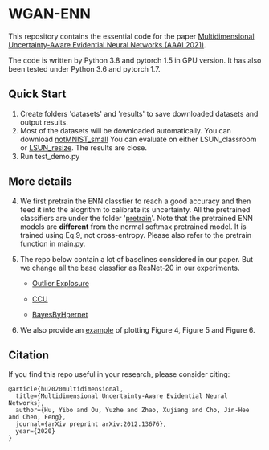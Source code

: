 # WGAN-ENN

This repository contains the essential code for the paper [Multidimensional Uncertainty-Aware Evidential Neural Networks (AAAI 2021)](https://arxiv.org/abs/2012.13676).

The code is written by Python 3.8 and pytorch 1.5 in GPU version. It has also been tested under Python 3.6 and pytorch 1.7.


## Quick Start

1. Create folders 'datasets' and 'results' to save downloaded datasets and output results.
2. Most of the datasets will be downloaded automatically. 
   You can download [notMNIST_small](http://yaroslavvb.com/upload/notMNIST/)
   You can evaluate on either LSUN_classroom or [LSUN_resize](https://www.dropbox.com/s/moqh2wh8696c3yl/LSUN_resize.tar.gz?file_subpath=%2FLSUN_resize). The results are close.
3. Run test_demo.py


## More details
4. We first pretrain the ENN classfier to reach a good accuracy and then feed it into the alogrithm to calibrate its uncertainty.
   All the pretrained classifiers are under the folder '[pretrain](https://github.com/snowood1/wenn/tree/main/pretrain)'. 
   Note that the pretrained ENN models are **different** from the normal softmax pretrained model.
   It is trained using Eq.9, not cross-entropy.  Please also refer to the pretrain function in main.py.
   
  
5. The repo below contain a lot of baselines considered in our paper. But we change all the base classfier as ResNet-20 in our experiments.

   * [Outlier Explosure](https://github.com/hendrycks/outlier-exposure)
 
   * [CCU](https://github.com/AlexMeinke/certified-certain-uncertainty) 
 
   * [BayesByHpernet](https://github.com/pawni/BayesByHypernet)
 
6. We also provide an [example](https://github.com/snowood1/wenn/blob/main/demo_saved_results.ipynb) of plotting Figure 4, Figure 5 and Figure 6.



## Citation

If you find this repo useful in your research, please consider citing:

    @article{hu2020multidimensional,
      title={Multidimensional Uncertainty-Aware Evidential Neural Networks},
      author={Hu, Yibo and Ou, Yuzhe and Zhao, Xujiang and Cho, Jin-Hee and Chen, Feng},
      journal={arXiv preprint arXiv:2012.13676},
      year={2020}
    }
